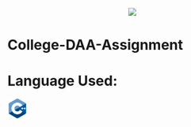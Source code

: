 <p align="center">
<!--   <a href="https://github.com/rupambsws9/readme-typing-svg"> -->
    <img src="https://readme-typing-svg.herokuapp.com?color=E22FE4&width=380&height=28&lines=Hi👋+I'm+Rupam+Biswas..;Welcome+To+My+GitHub..;Nice+To+Meet+You+....&center=true"></a></p>

# College-DAA-Assignment

# Language Used:

 <a href="https://www.w3schools.com/cpp/" target="_blank" rel="noreferrer">
    <img src="https://raw.githubusercontent.com/devicons/devicon/master/icons/cplusplus/cplusplus-original.svg" alt="cplusplus" width="40" height="40"/>
  </a>

</p>
